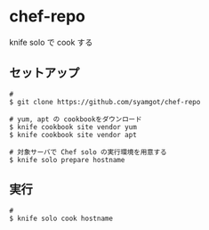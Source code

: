 # chef-repo

knife solo で cook する

## セットアップ

	# 
	$ git clone https://github.com/syamgot/chef-repo

	# yum, apt の cookbookをダウンロード
	$ knife cookbook site vendor yum
	$ knife cookbook site vendor apt

	# 対象サーバで Chef solo の実行環境を用意する
	$ knife solo prepare hostname

## 実行

	# 
	$ knife solo cook hostname


